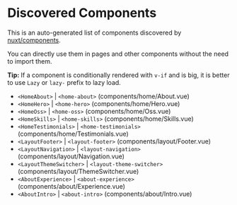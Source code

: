 # Discovered Components

This is an auto-generated list of components discovered by [nuxt/components](https://github.com/nuxt/components).

You can directly use them in pages and other components without the need to import them.

**Tip:** If a component is conditionally rendered with `v-if` and is big, it is better to use `Lazy` or `lazy-` prefix to lazy load.

- `<HomeAbout>` | `<home-about>` (components/home/About.vue)
- `<HomeHero>` | `<home-hero>` (components/home/Hero.vue)
- `<HomeOss>` | `<home-oss>` (components/home/Oss.vue)
- `<HomeSkills>` | `<home-skills>` (components/home/Skills.vue)
- `<HomeTestimonials>` | `<home-testimonials>` (components/home/Testimonials.vue)
- `<LayoutFooter>` | `<layout-footer>` (components/layout/Footer.vue)
- `<LayoutNavigation>` | `<layout-navigation>` (components/layout/Navigation.vue)
- `<LayoutThemeSwitcher>` | `<layout-theme-switcher>` (components/layout/ThemeSwitcher.vue)
- `<AboutExperience>` | `<about-experience>` (components/about/Experience.vue)
- `<AboutIntro>` | `<about-intro>` (components/about/Intro.vue)
